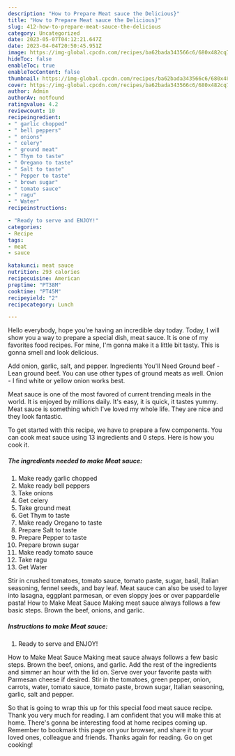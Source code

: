 ```yaml
---
description: "How to Prepare Meat sauce the Delicious}"
title: "How to Prepare Meat sauce the Delicious}"
slug: 412-how-to-prepare-meat-sauce-the-delicious
category: Uncategorized
date: 2023-05-07T04:12:21.647Z
date: 2023-04-04T20:50:45.951Z
image: https://img-global.cpcdn.com/recipes/ba62bada343566c6/680x482cq70/meat-sauce-recipe-main-photo.jpg
hideToc: false
enableToc: true
enableTocContent: false
thumbnail: https://img-global.cpcdn.com/recipes/ba62bada343566c6/680x482cq70/meat-sauce-recipe-main-photo.jpg
cover: https://img-global.cpcdn.com/recipes/ba62bada343566c6/680x482cq70/meat-sauce-recipe-main-photo.jpg
author: Admin
authorAv: notfound
ratingvalue: 4.2
reviewcount: 10
recipeingredient:
- " garlic chopped"
- " bell peppers"
- " onions"
- " celery"
- " ground meat"
- " Thym to taste"
- " Oregano to taste"
- " Salt to taste"
- " Pepper to taste"
- " brown sugar"
- " tomato sauce"
- " ragu"
- " Water"
recipeinstructions:

- "Ready to serve and ENJOY!"
categories:
- Recipe
tags:
- meat
- sauce

katakunci: meat sauce 
nutrition: 293 calories
recipecuisine: American
preptime: "PT38M"
cooktime: "PT45M"
recipeyield: "2"
recipecategory: Lunch

---
```



Hello everybody, hope you're having an incredible day today. Today, I will show you a way to prepare a special dish, meat sauce. It is one of my favorites food recipes. For mine, I'm gonna make it a little bit tasty. This is gonna smell and look delicious.

Add onion, garlic, salt, and pepper. Ingredients You&#39;ll Need Ground beef - Lean ground beef. You can use other types of ground meats as well. Onion - I find white or yellow onion works best.

Meat sauce is one of the most favored of current trending meals in the world. It is enjoyed by millions daily. It's easy, it is quick, it tastes yummy. Meat sauce is something which I've loved my whole life. They are nice and they look fantastic.


To get started with this recipe, we have to prepare a few components. You can cook meat sauce using 13 ingredients and 0 steps. Here is how you cook it.

<!--inarticleads1-->

##### The ingredients needed to make Meat sauce:

1. Make ready  garlic chopped
1. Make ready  bell peppers
1. Take  onions
1. Get  celery
1. Take  ground meat
1. Get  Thym to taste
1. Make ready  Oregano to taste
1. Prepare  Salt to taste
1. Prepare  Pepper to taste
1. Prepare  brown sugar
1. Make ready  tomato sauce
1. Take  ragu
1. Get  Water


Stir in crushed tomatoes, tomato sauce, tomato paste, sugar, basil, Italian seasoning, fennel seeds, and bay leaf. Meat sauce can also be used to layer into lasagna, eggplant parmesan, or even sloppy joes or over pappardelle pasta! How to Make Meat Sauce Making meat sauce always follows a few basic steps. Brown the beef, onions, and garlic. 

<!--inarticleads2-->

##### Instructions to make Meat sauce:


1. Ready to serve and ENJOY!

How to Make Meat Sauce Making meat sauce always follows a few basic steps. Brown the beef, onions, and garlic. Add the rest of the ingredients and simmer an hour with the lid on. Serve over your favorite pasta with Parmesan cheese if desired. Stir in the tomatoes, green pepper, onion, carrots, water, tomato sauce, tomato paste, brown sugar, Italian seasoning, garlic, salt and pepper. 

So that is going to wrap this up for this special food meat sauce recipe. Thank you very much for reading. I am confident that you will make this at home. There's gonna be interesting food at home recipes coming up. Remember to bookmark this page on your browser, and share it to your loved ones, colleague and friends. Thanks again for reading. Go on get cooking!
